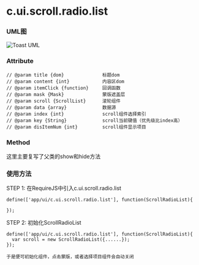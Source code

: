 # c.ui.scroll.radio.list

### UML图
![Toast UML](http://git.dev.sh.ctripcorp.com/shbzhang/ctrip-h5-front-library-refactory/raw/6cb164ee702ec5f7ad28006c433e415c14f67a9b/doc/img/c.ui.scroll.radio.list.png)

### Attribute

    // @param title {dom}              标题dom
    // @param content {int}            内容区dom
    // @param itemClick {function}     回调函数
    // @param mask {Mask}              蒙版遮盖层
    // @param scroll {ScrollList}      滚轮组件
    // @param data {array}             数据源
    // @param index {int}              scroll组件选择索引
    // @param key {String}             scroll当前键值（优先级比index高）
    // @param disItemNum {int}         scroll组件显示项目

### Method

这里主要复写了父类的show和hide方法


### 使用方法

STEP 1: 在RequireJS中引入c.ui.scroll.radio.list

    define(['app/ui/c.ui.scroll.radio.list'], function(ScrollRadioList){

    });

STEP 2: 初始化ScrollRadioList

    define(['app/ui/c.ui.scroll.radio.list'], function(ScrollRadioList){
      var scroll = new ScrollRadioList({......});
    });

    于是便可初始化组件，点击蒙版，或者选择项目组件会自动关闭